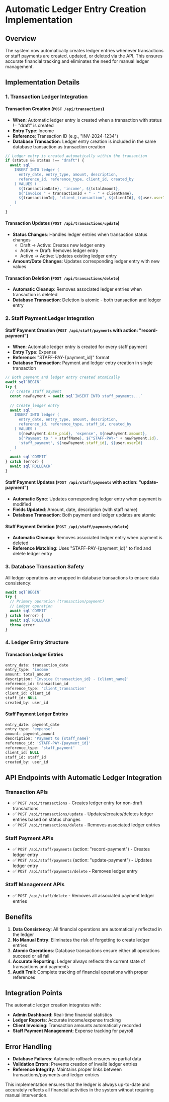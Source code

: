 # Automatic Ledger Entry Creation Implementation

## Overview

The system now automatically creates ledger entries whenever transactions or staff payments are created, updated, or deleted via the API. This ensures accurate financial tracking and eliminates the need for manual ledger management.

## Implementation Details

### 1. Transaction Ledger Integration

#### **Transaction Creation (`POST /api/transactions`)**
- **When**: Automatic ledger entry is created when a transaction with status != "draft" is created
- **Entry Type**: Income
- **Reference**: Transaction ID (e.g., "INV-2024-1234")
- **Database Transaction**: Ledger entry creation is included in the same database transaction as transaction creation

```typescript
// Ledger entry is created automatically within the transaction
if (status && status !== "draft") {
  await sql`
    INSERT INTO ledger (
      entry_date, entry_type, amount, description, 
      reference_id, reference_type, client_id, created_by
    ) VALUES (
      ${transactionDate}, 'income', ${totalAmount}, 
      ${"Invoice " + transactionId + " - " + clientName}, 
      ${transactionId}, 'client_transaction', ${clientId}, ${user.userId}
    )
  `
}
```

#### **Transaction Updates (`POST /api/transactions/update`)**
- **Status Changes**: Handles ledger entries when transaction status changes
  - Draft → Active: Creates new ledger entry
  - Active → Draft: Removes ledger entry  
  - Active → Active: Updates existing ledger entry
- **Amount/Date Changes**: Updates corresponding ledger entry with new values

#### **Transaction Deletion (`POST /api/transactions/delete`)**
- **Automatic Cleanup**: Removes associated ledger entries when transaction is deleted
- **Database Transaction**: Deletion is atomic - both transaction and ledger entry

### 2. Staff Payment Ledger Integration

#### **Staff Payment Creation (`POST /api/staff/payments` with action: "record-payment")**
- **When**: Automatic ledger entry is created for every staff payment
- **Entry Type**: Expense
- **Reference**: "STAFF-PAY-{payment_id}" format
- **Database Transaction**: Payment and ledger entry creation in single transaction

```typescript
// Both payment and ledger entry created atomically
await sql`BEGIN`
try {
  // Create staff payment
  const newPayment = await sql`INSERT INTO staff_payments...`
  
  // Create ledger entry
  await sql`
    INSERT INTO ledger (
      entry_date, entry_type, amount, description,
      reference_id, reference_type, staff_id, created_by
    ) VALUES (
      ${newPayment.date_paid}, 'expense', ${newPayment.amount},
      ${"Payment to " + staffName}, ${"STAFF-PAY-" + newPayment.id},
      'staff_payment', ${newPayment.staff_id}, ${user.userId}
    )
  `
  await sql`COMMIT`
} catch (error) {
  await sql`ROLLBACK`
}
```

#### **Staff Payment Updates (`POST /api/staff/payments` with action: "update-payment")**
- **Automatic Sync**: Updates corresponding ledger entry when payment is modified
- **Fields Updated**: Amount, date, description (with staff name)
- **Database Transaction**: Both payment and ledger updates are atomic

#### **Staff Payment Deletion (`POST /api/staff/payments/delete`)**
- **Automatic Cleanup**: Removes associated ledger entry when payment is deleted
- **Reference Matching**: Uses "STAFF-PAY-{payment_id}" to find and delete ledger entry

### 3. Database Transaction Safety

All ledger operations are wrapped in database transactions to ensure data consistency:

```typescript
await sql`BEGIN`
try {
  // Primary operation (transaction/payment)
  // Ledger operation
  await sql`COMMIT`
} catch (error) {
  await sql`ROLLBACK`
  throw error
}
```

### 4. Ledger Entry Structure

#### Transaction Ledger Entries
```sql
entry_date: transaction_date
entry_type: 'income'
amount: total_amount
description: 'Invoice {transaction_id} - {client_name}'
reference_id: transaction_id
reference_type: 'client_transaction'
client_id: client_id
staff_id: NULL
created_by: user_id
```

#### Staff Payment Ledger Entries
```sql
entry_date: payment_date
entry_type: 'expense'
amount: payment_amount
description: 'Payment to {staff_name}'
reference_id: 'STAFF-PAY-{payment_id}'
reference_type: 'staff_payment'
client_id: NULL
staff_id: staff_id
created_by: user_id
```

## API Endpoints with Automatic Ledger Integration

### Transaction APIs
- ✅ `POST /api/transactions` - Creates ledger entry for non-draft transactions
- ✅ `POST /api/transactions/update` - Updates/creates/deletes ledger entries based on status changes
- ✅ `POST /api/transactions/delete` - Removes associated ledger entries

### Staff Payment APIs
- ✅ `POST /api/staff/payments` (action: "record-payment") - Creates ledger entry
- ✅ `POST /api/staff/payments` (action: "update-payment") - Updates ledger entry
- ✅ `POST /api/staff/payments/delete` - Removes ledger entry

### Staff Management APIs
- ✅ `POST /api/staff/delete` - Removes all associated payment ledger entries

## Benefits

1. **Data Consistency**: All financial operations are automatically reflected in the ledger
2. **No Manual Entry**: Eliminates the risk of forgetting to create ledger entries
3. **Atomic Operations**: Database transactions ensure either all operations succeed or all fail
4. **Accurate Reporting**: Ledger always reflects the current state of transactions and payments
5. **Audit Trail**: Complete tracking of financial operations with proper references

## Integration Points

The automatic ledger creation integrates with:
- **Admin Dashboard**: Real-time financial statistics
- **Ledger Reports**: Accurate income/expense tracking
- **Client Invoicing**: Transaction amounts automatically recorded
- **Staff Payment Management**: Expense tracking for payroll

## Error Handling

- **Database Failures**: Automatic rollback ensures no partial data
- **Validation Errors**: Prevents creation of invalid ledger entries
- **Reference Integrity**: Maintains proper links between transactions/payments and ledger entries

This implementation ensures that the ledger is always up-to-date and accurately reflects all financial activities in the system without requiring manual intervention. 